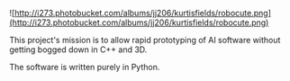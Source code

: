 ![http://i273.photobucket.com/albums/jj206/kurtisfields/robocute.png](http://i273.photobucket.com/albums/jj206/kurtisfields/robocute.png)

This project's mission is to allow rapid prototyping of AI software without getting bogged down in C++ and 3D.

The software is written purely in Python.